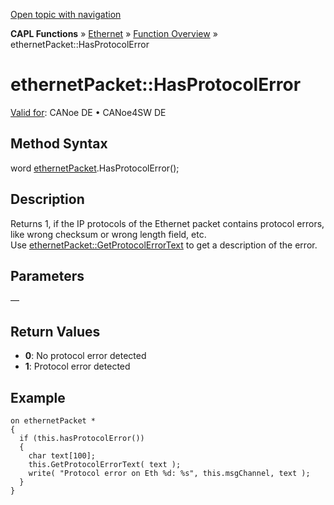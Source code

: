 [Open topic with navigation](../../../../../CANoeDEFamily.htm#Topics/CAPLFunctions/IP/Methods/CAPLfunctionHasProtocolError.md)

**CAPL Functions** » [Ethernet](../CAPLEthernetStartPage.md) » [Function Overview](../CAPLfunctionsIPOverview.md) » ethernetPacket::HasProtocolError

# ethernetPacket::HasProtocolError

[Valid for](../../../Shared/FeatureAvailability.md): CANoe DE • CANoe4SW DE

## Method Syntax

word [ethernetPacket](../Objects/CAPLfunctionEthernetPacket.md).HasProtocolError();

## Description

Returns 1, if the IP protocols of the Ethernet packet contains protocol errors, like wrong checksum or wrong length field, etc.  
Use [ethernetPacket::GetProtocolErrorText](CAPLfunctionGetProtocolErrorText.md) to get a description of the error.

## Parameters

—

## Return Values

- **0**: No protocol error detected
- **1**: Protocol error detected

## Example

```plaintext
on ethernetPacket *
{
  if (this.hasProtocolError())
  {
    char text[100];
    this.GetProtocolErrorText( text );
    write( "Protocol error on Eth %d: %s", this.msgChannel, text );
  }
}
```
